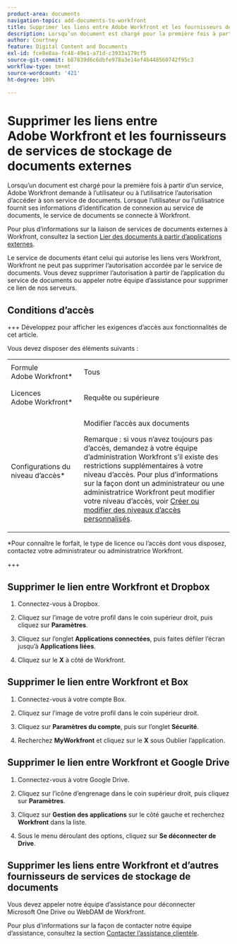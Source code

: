 ```yaml
---
product-area: documents
navigation-topic: add-documents-to-workfront
title: Supprimer les liens entre Adobe Workfront et les fournisseurs de services de stockage de documents externes
description: Lorsqu’un document est chargé pour la première fois à partir d’un service, Adobe Workfront demande à l’utilisateur ou à l’utilisatrice l’autorisation d’accéder à son service de documents. Lorsque l’utilisateur ou l’utilisatrice fournit ses informations d’identification de connexion au service de documents, le service de documents se connecte à Workfront.
author: Courtney
feature: Digital Content and Documents
exl-id: fce8e8aa-fc48-49e1-a71d-c3933a179cf5
source-git-commit: b87839d6c6dbfe978a3e14ef4b448560742f95c3
workflow-type: tm+mt
source-wordcount: '421'
ht-degree: 100%

---
```


# Supprimer les liens entre Adobe Workfront et les fournisseurs de services de stockage de documents externes

Lorsqu’un document est chargé pour la première fois à partir d’un service, Adobe Workfront demande à l’utilisateur ou à l’utilisatrice l’autorisation d’accéder à son service de documents. Lorsque l’utilisateur ou l’utilisatrice fournit ses informations d’identification de connexion au service de documents, le service de documents se connecte à Workfront.

Pour plus d’informations sur la liaison de services de documents externes à Workfront, consultez la section [Lier des documents à partir d’applications externes](../../documents/adding-documents-to-workfront/link-documents-from-external-apps.md).

Le service de documents étant celui qui autorise les liens vers Workfront, Workfront ne peut pas supprimer l’autorisation accordée par le service de documents. Vous devez supprimer l’autorisation à partir de l’application du service de documents ou appeler notre équipe d’assistance pour supprimer ce lien de nos serveurs.

## Conditions d’accès

+++ Développez pour afficher les exigences d’accès aux fonctionnalités de cet article.

Vous devez disposer des éléments suivants :

<table style="table-layout:auto"> 
 <col> 
 <col> 
 <tbody> 
  <tr> 
   <td role="rowheader">Formule Adobe Workfront*</td> 
   <td> <p> Tous</p> </td> 
  </tr> 
  <tr> 
   <td role="rowheader">Licences Adobe Workfront*</td> 
   <td> <p>Requête ou supérieure</p> </td> 
  </tr> 
  <tr> 
   <td role="rowheader">Configurations du niveau d’accès*</td> 
   <td> <p>Modifier l’accès aux documents</p> <p>Remarque : si vous n’avez toujours pas d’accès, demandez à votre équipe d’administration Workfront s’il existe des restrictions supplémentaires à votre niveau d’accès. Pour plus d’informations sur la façon dont un administrateur ou une administratrice Workfront peut modifier votre niveau d’accès, voir <a href="../../administration-and-setup/add-users/configure-and-grant-access/create-modify-access-levels.md" class="MCXref xref">Créer ou modifier des niveaux d’accès personnalisés</a>.</p> </td> 
  </tr> 
 </tbody> 
</table>

&#42;Pour connaître le forfait, le type de licence ou l’accès dont vous disposez, contactez votre administrateur ou administratrice Workfront.

+++

## Supprimer le lien entre Workfront et Dropbox

1. Connectez-vous à Dropbox.
1. Cliquez sur l’image de votre profil dans le coin supérieur droit, puis cliquez sur **Paramètres**.
1. Cliquez sur l’onglet **Applications connectées**, puis faites défiler l’écran jusqu’à **Applications liées**.

1. Cliquez sur le **X** à côté de Workfront.

## Supprimer le lien entre Workfront et Box

1. Connectez-vous à votre compte Box.
1. Cliquez sur l’image de votre profil dans le coin supérieur droit.
1. Cliquez sur **Paramètres du compte**, puis sur l’onglet **Sécurité**.

1. Recherchez **MyWorkfront** et cliquez sur le **X** sous Oublier l’application.

## Supprimer le lien entre Workfront et Google Drive

1. Connectez-vous à votre Google Drive.
1. Cliquez sur l’icône d’engrenage dans le coin supérieur droit, puis cliquez sur **Paramètres**.
1. Cliquez sur **Gestion des applications** sur le côté gauche et recherchez **Workfront** dans la liste.

1. Sous le menu déroulant des options, cliquez sur **Se déconnecter de Drive**.

## Supprimer les liens entre Workfront et d’autres fournisseurs de services de stockage de documents

Vous devez appeler notre équipe d’assistance pour déconnecter Microsoft One Drive ou WebDAM de Workfront.

Pour plus d’informations sur la façon de contacter notre équipe d’assistance, consultez la section [Contacter l’assistance clientèle](../../workfront-basics/tips-tricks-and-troubleshooting/contact-customer-support.md).
